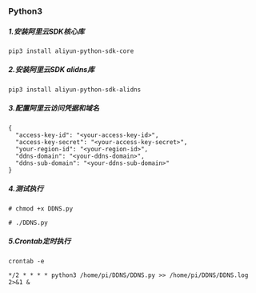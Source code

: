 ### Python3

##### 1.安装阿里云SDK核心库
```
pip3 install aliyun-python-sdk-core
```
##### 2.安装阿里云SDK alidns库
```
pip3 install aliyun-python-sdk-alidns
```
##### 3.配置阿里云访问凭据和域名
```
{
  "access-key-id": "<your-access-key-id>",
  "access-key-secret": "<your-access-key-secret>",
  "your-region-id": "<your-region-id>",
  "ddns-domain": "<your-ddns-domain>",
  "ddns-sub-domain": "<your-ddns-sub-domain>"
}
```
##### 4.测试执行
```
# chmod +x DDNS.py

# ./DDNS.py
```
##### 5.Crontab定时执行
```
crontab -e

*/2 * * * * python3 /home/pi/DDNS/DDNS.py >> /home/pi/DDNS/DDNS.log 2>&1 &
```